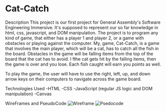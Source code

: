 # Cat-Catch

Description
This project is our first project for General Assembly's Software Engineering Immersive. It's supposed to represent our so far knowledge in html, css, javascript, and DOM manipulation. The project is to program any kind of game, that either has a player 1 and player 2, or a game with obstacles or playing against the computer. My, game, Cat-Catch, is a game that involves the main player, which will be a cat, has to catch all the fish in the board. Obstacles in the game will be falling items from the top of the board that the cat has to avoid. I fthe cat gets hit by the falling items, then the game is over and you lose. Each fish caught will earn you points as well.

To play the game, the user will have to use the right, left, up, and down arrow keys on their computers to navigate across the game board.

Technologies Used
-HTML
-CSS
-JavaScript (regular JS logic and DOM manipulation)
-Canvas

WireFrames and PseudoCode
![Wireframe](https://user-images.githubusercontent.com/76133352/169736219-06f6f6bd-6243-466b-9a34-577a6febe6ae.png)
![Psedocode](https://user-images.githubusercontent.com/76133352/169736239-bfacce13-14f2-4387-85c4-9a433ac64bb9.png)
